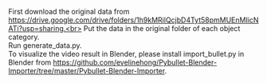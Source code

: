 First download the original data from https://drive.google.com/drive/folders/1h9kMRilQcjbD4Tyt58pmMUEnMIicNATi?usp=sharing.<br>
Put the data in the original folder of each object category.<br>
Run generate_data.py.<br>
To visualize the video result in Blender, please install import_bullet.py in Blender from https://github.com/evelinehong/Pybullet-Blender-Importer/tree/master/Pybullet-Blender-Importer.
